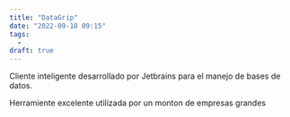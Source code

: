 ```yaml
---
title: "DataGrip"
date: "2022-09-18 09:15"
tags: 
  - 
draft: true
---
```


Cliente inteligente desarrollado por Jetbrains para el manejo de bases de datos.

Herramiente excelente utilizada por un monton de empresas grandes